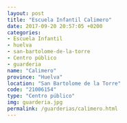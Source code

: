 ```yaml
---
layout: post
title: "Escuela Infantil Calimero"
date: 2017-09-20 20:57:05 +0200
categories:
- Escuela Infantil
- huelva
- san-bartolome-de-la-torre
- Centro público
- guarderia
name: "Calimero"
province: "Huelva"
location: "San Bartolome de la Torre"
code: "21006154"
type: "Centro público"
img: guarderia.jpg
permalink: /guarderias/calimero.html
---
```


